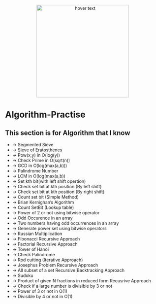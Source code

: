 <p align="center">
  <img src="http://www.pngmart.com/files/13/One-Punch-Man-Saitama-PNG-Free-Download.png" width="300" title="hover text">
</p>

# Algorithm-Practise
## This section is for Algorithm that I know
- -> Segmented Sieve
- -> Sieve of Eratosthenes
- -> Pow(x,y) in O(log(y))
- -> Check Prime in O(sqrt(n))
- -> GCD in O(log(max(a,b)))
- -> Palindrome Number
- -> LCM in O(log(max(a,b))
- -> Set kth bit(with left shift opertion)
- -> Check set bit at kth position (By left shift)
- -> Check set bit at kth position (By right shift)
- -> Count set bit (Simple Method)
- -> Brian Kernighan’s Algorithm
- -> Count SetBit (Lookup table)
- -> Power of 2 or not using bitwise operator
- -> Odd Occurence in an array
- -> Two numbers having odd occurrences in an array
- -> Generate power set using bitwise operators
- -> Russian Multiplication
- -> Fibonacci Recursive Approach
- -> Factorial Recursive Approach
- -> Tower of Hanoi
- -> Check Palindrome
- -> Rod cutting (Iterative Approach)
- -> Josephus Problem Recursive Approach
- -> All subset of a set Recursive|Backtracking Approach
- -> Sudoku 
- -> Product of given N fractions in reduced form Recusrive Approach
- -> Check if a large number is divisible by 3 or not
- -> Power of 3 or not in O(1) 
- -> Divisible by 4 or not in O(1)

